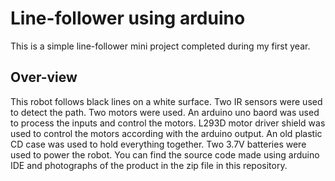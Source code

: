 # Line-follower using arduino
This is a simple line-follower mini project completed during my first year. 

## Over-view
This robot follows black lines on a white surface. Two IR sensors were used to detect the path. Two motors were used. An arduino uno baord was used to process the inputs and control the motors. L293D motor driver shield was used to control the motors according with the arduino output. An old plastic CD case was used to hold everything together. Two 3.7V batteries were used to power the robot. You can find the source code made using arduino IDE and photographs of the product in the zip file in this repository.

